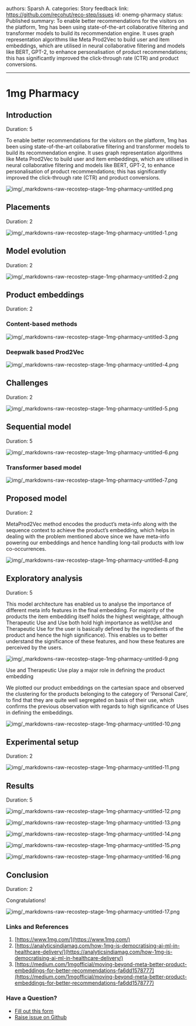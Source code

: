 authors: Sparsh A.
categories: Story
feedback link: https://github.com/recohut/reco-step/issues
id: onemg-pharmacy
status: Published
summary: To enable better recommendations for the visitors on the platform, 1mg has been using state-of-the-art collaborative filtering and transformer models to build its recommendation engine. It uses graph representation algorithms like Meta Prod2Vec to build user and item embeddings, which are utilised in neural collaborative filtering and models like BERT, GPT-2, to enhance personalisation of product recommendations; this has significantly improved the click-through rate (CTR) and product conversions.

---

# 1mg Pharmacy

<!-- ------------------------ -->

## Introduction

Duration: 5

To enable better recommendations for the visitors on the platform, 1mg has been using state-of-the-art collaborative filtering and transformer models to build its recommendation engine. It uses graph representation algorithms like Meta Prod2Vec to build user and item embeddings, which are utilised in neural collaborative filtering and models like BERT, GPT-2, to enhance personalisation of product recommendations; this has significantly improved the click-through rate (CTR) and product conversions.

![img/_markdowns-raw-recostep-stage-1mg-pharmacy-untitled.png](img/_markdowns-raw-recostep-stage-1mg-pharmacy-untitled.png)

<!---------------------------->

## Placements

Duration: 2

![img/_markdowns-raw-recostep-stage-1mg-pharmacy-untitled-1.png](img/_markdowns-raw-recostep-stage-1mg-pharmacy-untitled-1.png)

<!---------------------------->

## Model evolution

Duration: 2

![img/_markdowns-raw-recostep-stage-1mg-pharmacy-untitled-2.png](img/_markdowns-raw-recostep-stage-1mg-pharmacy-untitled-2.png)

<!---------------------------->

## Product embeddings

Duration: 2

### Content-based methods

![img/_markdowns-raw-recostep-stage-1mg-pharmacy-untitled-3.png](img/_markdowns-raw-recostep-stage-1mg-pharmacy-untitled-3.png)

### Deepwalk based Prod2Vec

![img/_markdowns-raw-recostep-stage-1mg-pharmacy-untitled-4.png](img/_markdowns-raw-recostep-stage-1mg-pharmacy-untitled-4.png)

<!---------------------------->

## Challenges

Duration: 2

![img/_markdowns-raw-recostep-stage-1mg-pharmacy-untitled-5.png](img/_markdowns-raw-recostep-stage-1mg-pharmacy-untitled-5.png)

<!---------------------------->

## Sequential model

Duration: 5

![img/_markdowns-raw-recostep-stage-1mg-pharmacy-untitled-6.png](img/_markdowns-raw-recostep-stage-1mg-pharmacy-untitled-6.png)

### Transformer based model

![img/_markdowns-raw-recostep-stage-1mg-pharmacy-untitled-7.png](img/_markdowns-raw-recostep-stage-1mg-pharmacy-untitled-7.png)

<!---------------------------->

## Proposed model

Duration: 2

MetaProd2Vec method encodes the product’s meta-info along with the sequence context to achieve the product’s embedding, which helps in dealing with the problem mentioned above since we have meta-info powering our embeddings and hence handling long-tail products with low co-occurrences.

![img/_markdowns-raw-recostep-stage-1mg-pharmacy-untitled-8.png](img/_markdowns-raw-recostep-stage-1mg-pharmacy-untitled-8.png)

<!---------------------------->

## Exploratory analysis

Duration: 5

This model architecture has enabled us to analyse the importance of different meta info features in the final embedding. For majority of the products the item embedding itself holds the highest weightage, although Therapeutic Use and Use both hold high importance as well(Use and Therapeutic Use for the user is basically defined by the ingredients of the product and hence the high significance). This enables us to better understand the significance of these features, and how these features are perceived by the users.

![img/_markdowns-raw-recostep-stage-1mg-pharmacy-untitled-9.png](img/_markdowns-raw-recostep-stage-1mg-pharmacy-untitled-9.png)

Use and Therapeutic Use play a major role in defining the product embedding

We plotted our product embeddings on the cartesian space and observed the clustering for the products belonging to the category of ‘Personal Care’, to find that they are quite well segregated on basis of their use, which confirms the previous observation with regards to high significance of Uses in defining the embeddings.

![img/_markdowns-raw-recostep-stage-1mg-pharmacy-untitled-10.png](img/_markdowns-raw-recostep-stage-1mg-pharmacy-untitled-10.png)

<!---------------------------->

## Experimental setup

Duration: 2

![img/_markdowns-raw-recostep-stage-1mg-pharmacy-untitled-11.png](img/_markdowns-raw-recostep-stage-1mg-pharmacy-untitled-11.png)

<!---------------------------->

## Results

Duration: 5

![img/_markdowns-raw-recostep-stage-1mg-pharmacy-untitled-12.png](img/_markdowns-raw-recostep-stage-1mg-pharmacy-untitled-12.png)

![img/_markdowns-raw-recostep-stage-1mg-pharmacy-untitled-13.png](img/_markdowns-raw-recostep-stage-1mg-pharmacy-untitled-13.png)

![img/_markdowns-raw-recostep-stage-1mg-pharmacy-untitled-14.png](img/_markdowns-raw-recostep-stage-1mg-pharmacy-untitled-14.png)

![img/_markdowns-raw-recostep-stage-1mg-pharmacy-untitled-15.png](img/_markdowns-raw-recostep-stage-1mg-pharmacy-untitled-15.png)

![img/_markdowns-raw-recostep-stage-1mg-pharmacy-untitled-16.png](img/_markdowns-raw-recostep-stage-1mg-pharmacy-untitled-16.png)

<!---------------------------->

## Conclusion

Duration: 2

Congratulations!

![img/_markdowns-raw-recostep-stage-1mg-pharmacy-untitled-17.png](img/_markdowns-raw-recostep-stage-1mg-pharmacy-untitled-17.png)

### Links and References

1. [https://www.1mg.com/](https://www.1mg.com/)
2. [https://analyticsindiamag.com/how-1mg-is-democratising-ai-ml-in-healthcare-delivery/](https://analyticsindiamag.com/how-1mg-is-democratising-ai-ml-in-healthcare-delivery/)
3. [https://medium.com/1mgofficial/moving-beyond-meta-better-product-embeddings-for-better-recommendations-fa6dd1578777](https://medium.com/1mgofficial/moving-beyond-meta-better-product-embeddings-for-better-recommendations-fa6dd1578777)

### Have a Question?

- [Fill out this form](https://form.jotform.com/211377288388469)
- [Raise issue on Github](https://github.com/recohut/reco-step/issues)